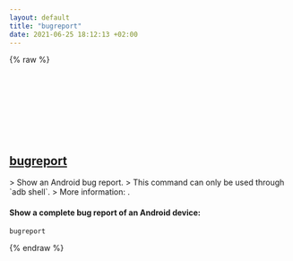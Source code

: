 ```yaml
---
layout: default
title: "bugreport"
date: 2021-06-25 18:12:13 +02:00
---
```

{% raw %}
<h2 id="bugreport">
  <a href="/en/android/bugreport.html">bugreport</a> <a href="#bugreport"><svg class="icon">
    <use href="/assets/images/unicode_sprite.svg#link" />
  </svg></a>
</h2>
> Show an Android bug report.
> This command can only be used through `adb shell`.
> More information: <https://android.googlesource.com/platform/frameworks/native/+/master/cmds/bugreport/>.

#### Show a complete bug report of an Android device:
```shell
bugreport
```
{% endraw %}